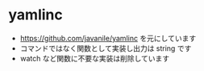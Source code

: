 # yamlinc

- https://github.com/javanile/yamlinc を元にしています
- コマンドではなく関数として実装し出力は string です
- watch など関数に不要な実装は削除しています

